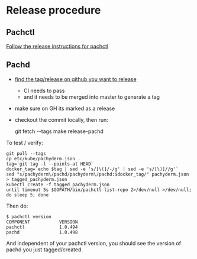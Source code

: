 # Release procedure


## Pachctl

[Follow the release instructions for pachctl](https://github.com/pachyderm/homebrew-tap/blob/master/README.md)

## Pachd

- [find the tag/release on github you want to release](https://github.com/pachyderm/pachyderm/releases)
  - CI needs to pass
  - and it needs to be merged into master to generate a tag
- make sure on GH its marked as a release
- checkout the commit locally, then run:

    git fetch --tags
    make release-pachd

To test / verify:

    git pull --tags
    cp etc/kube/pachyderm.json .
    tag=`git tag -l --points-at HEAD`
    docker_tag=`echo $tag | sed -e 's/[\(]/-/g' | sed -e 's/[\)]//g'`
    sed "s/pachyderm\/pachd/pachyderm\/pachd:$docker_tag/" pachyderm.json > tagged_pachyderm.json
    kubectl create -f tagged_pachyderm.json
    until timeout 5s $GOPATH/bin/pachctl list-repo 2>/dev/null >/dev/null; do sleep 5; done

Then do:

    $ pachctl version
    COMPONENT           VERSION             
    pachctl             1.0.494             
    pachd               1.0.498     

And independent of your pachctl version, you should see the version of pachd you just tagged/created.